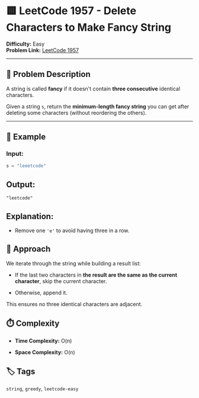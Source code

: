 # 🟨 LeetCode 1957 - Delete Characters to Make Fancy String

**Difficulty:** Easy  
**Problem Link:** [LeetCode 1957](https://leetcode.com/problems/delete-characters-to-make-fancy-string/)

---

## 📘 Problem Description

A string is called **fancy** if it doesn't contain **three consecutive** identical characters.

Given a string `s`, return the **minimum-length fancy string** you can get after deleting some characters (without reordering the others).

---

## 🧪 Example

### Input:
```python
s = "leeetcode"
```

## Output:

`"leetcode"`

## Explanation:
- Remove one `'e'` to avoid having three in a row.

## 🚀 Approach
We iterate through the string while building a result list:

- If the last two characters in **the result are the same as the current character**, skip the current character.

- Otherwise, append it.

This ensures no three identical characters are adjacent.

## ⏱️ Complexity
- **Time Complexity:** O(n)

- **Space Complexity:** O(n)

## 🏷️ Tags
`string`, `greedy`, `leetcode-easy`